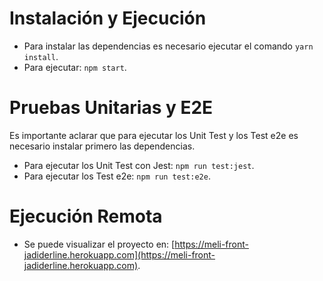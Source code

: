 # Instalación y Ejecución

+ Para instalar las dependencias es necesario ejecutar el comando `yarn install`.
+ Para ejecutar: `npm start`.

# Pruebas Unitarias y E2E

Es importante aclarar que para ejecutar los  Unit Test y los Test e2e es necesario instalar primero las dependencias.

+ Para ejecutar los Unit Test con Jest: `npm run test:jest`.
+ Para ejecutar los Test e2e: `npm run test:e2e`.

# Ejecución Remota

+ Se puede visualizar el proyecto en: [https://meli-front-jadiderline.herokuapp.com](https://meli-front-jadiderline.herokuapp.com).